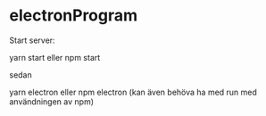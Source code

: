 # electronProgram


Start server:

yarn start eller npm start

sedan 

yarn electron eller npm electron (kan även behöva ha med run med användningen av npm)
